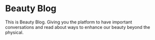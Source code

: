 # Beauty Blog
This is Beauty Blog. Giving you the platform to have important conversations and read about ways to enhance our beauty beyond the physical.